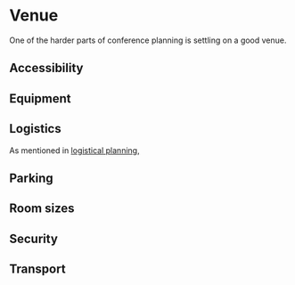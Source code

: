 # Venue

One of the harder parts of conference planning is settling on a good venue. 

## Accessibility

## Equipment


## Logistics

As mentioned in [logistical planning](organisation_and_planning.md#logistics), 

## Parking


## Room sizes


## Security


## Transport